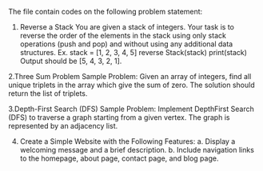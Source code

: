 The file contain codes on the following problem statement:

1. Reverse a Stack You are given a stack of integers. Your task is to
reverse the order of the elements in the stack using only stack
operations (push and pop) and without using any additional data
structures. Ex. stack = [1, 2, 3, 4, 5] reverse Stack(stack) print(stack)
Output should be [5, 4, 3, 2, 1].


2.Three Sum Problem Sample Problem: Given an array of
integers, find all unique triplets in the array which give the sum of
zero. The solution should return the list of triplets. 

3.Depth-First Search (DFS) Sample Problem: Implement DepthFirst Search (DFS) to traverse a graph starting from a given vertex.
The graph is represented by an adjacency list. 


4. Create a Simple Website with the Following Features: a. Display
a welcoming message and a brief description.
b. Include navigation links to the homepage, about page, contact
page, and blog page. 
